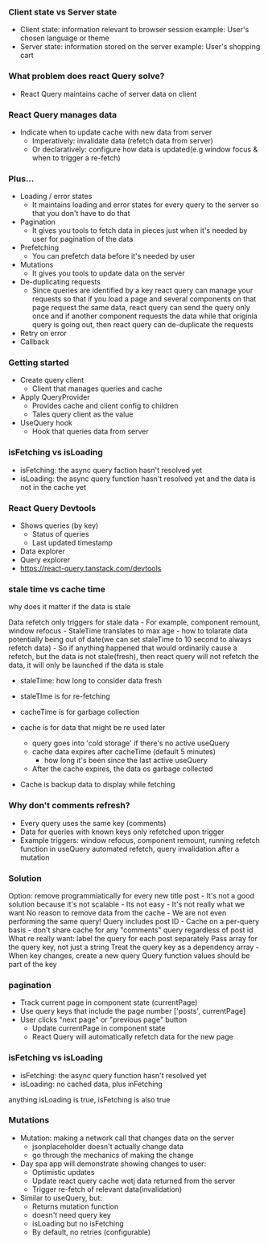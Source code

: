 ### Client state vs Server state
- Client state: information relevant to browser session
    example: User's chosen language or theme
- Server state: information stored on the server
    example: User's shopping cart

### What problem does react Query solve?
- React Query maintains cache of server data on client

### React Query manages data
- Indicate when to update cache with new data from server
    - Imperatively: invalidate data (refetch data from server)
    - Or declaratively: configure how data is updated(e.g window focus & when to trigger a re-fetch)

### Plus...
- Loading / error states
    - It maintains loading and error states for every query to the server so that you don't have to do that
- Pagination
    - It gives you tools to fetch data in pieces just when it's needed by user for pagination of the data
- Prefetching
    - You can prefetch data before it's needed by user
- Mutations
    - It gives you tools to update data on the server
- De-duplicating requests
    - Since queries are identified by a key react query can manage your requests so that if you load a page and several components on that page request the same data, react query can send the query only once and if another component requests the data while that originla query is going out, then react query can de-duplicate the requests
- Retry on error
- Callback

### Getting started
- Create query client
    - Client that manages queries and cache
- Apply QueryProvider
    - Provides cache and client config to children
    - Tales query client as the value
- UseQuery hook
    - Hook that queries data from server

### isFetching vs isLoading
- isFetching: the async query faction hasn't resolved yet
- isLoading: the async query function hasn't resolved yet and the data is not in the cache yet

### React Query Devtools
- Shows queries (by key)
    - Status of queries
    - Last updated timestamp
- Data explorer
- Query explorer
- https://react-query.tanstack.com/devtools

### stale time vs cache time
why does it matter if the data is stale

Data refetch only triggers for stale data
    - For example, component remount, window refocus
    - StaleTime translates to max age
    - how to tolarate data potentially being out of date(we can set staleTime to 10 second to always refetch data)
    - So if anything happened that would ordinarily cause a refetch, but the data is not stale(fresh), then react query will not refetch the data, it will only be launched if the data is stale

- staleTime: how long to consider data fresh
- staleTIme is for re-fetching
- cacheTime is for garbage collection

- cache is for data that might be re used later
    - query goes into 'cold storage' if there's no active useQuery
    - cache data expires after cacheTime (default 5 minutes)
        - how long it's been since the last active useQuery
    - After the cache expires, the data os garbage collected
- Cache is backup data to display while fetching

### Why don't comments refresh?
- Every query uses the same key (comments)
- Data for queries with known keys only refetched upon trigger
- Example triggers: window refocus, component remount, running refetch function in useQuery automated refetch, query invalidation after a mutation

### Solution
Option: remove programmiatically for every new title post
    - It's not a good solution because it's not scalable
    - Its not easy
    - It's not really what we want
No reason to remove data from the cache
    - We are not even performing the same query!
Query includes post ID
    - Cache on a per-query basis
    - don't share cache for any "comments" query regardless of post id
What re really want: label the query for each post separately
Pass array for the query key, not just a string
Treat the query key as a dependency array
    - When key changes, create a new query
Query function values should be part of the key

### pagination
- Track current page in component state (currentPage)
- Use query keys that include the page number ['posts', currentPage]
- User clicks "next page" or "previous page" button
    - Update currentPage in component state
    - React Query will automatically refetch data for the new page

### isFetching vs isLoading
- isFetching: the async query function hasn't resolved yet
- isLoading: no cached data, plus inFetching

anything isLoading is true, isFetching is also true
### Mutations
- Mutation: making a network call that changes data on the server
    - jsonplaceholder doesn't actually change data
    - go through the mechanics of making the change
- Day spa app will demonstrate showing  changes to user:
    - Optimistic updates
    - Update react query cache wotj data returned from the server
    - Trigger re-fetch of relevant data(invalidation)
- Similar to useQuery, but:
    - Returns mutation function
    - doesn't need query key
    - isLoading but no isFetching
    - By default, no retries (configurable)